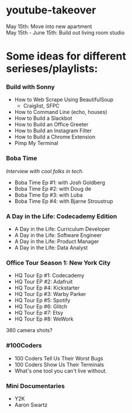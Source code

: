 # youtube-takeover

May 15th: Move into new apartment  
May 15th - June 15th: Build out living room studio


# Some ideas for different serieses/playlists:

### Build with Sonny ###

- How to Web Scrape Using BeautifulSoup
    - Craiglist, SFPC
- How to Command Line (echo, houses)
- How to Build a Slackbot
- How to Build an Office Greeter
- How to Build an Instagram Filter
- How to Build a Chrome Extension
- Pimp My Terminal

### Boba Time ###
_Interview with cool folks in tech._

- Boba Time Ep #1: with Josh Goldberg
- Boba Time Ep #2: with Doug de 
- Boba Time Ep #3: with Luba
- Boba Time Ep #4: with Bjarne Stroustrup

### A Day in the Life: Codecademy Edition ###

- A Day in the Life: Curriculum Developer
- A Day in the Life: Software Engineer
- A Day in the Life: Product Manager
- A Day in the Life: Data Analyst

### Office Tour Season 1: New York City

- HQ Tour Ep #1: Codecademy
- HQ Tour EP #2: Adafruit
- HQ Tour Ep #4: Kickstarter 
- HQ Tour Ep #3: Warby Parker
- HQ Tour Ep #5: Spotify
- HQ Tour Ep #6: Glitch
- HQ Tour Ep #7: Etsy
- HQ Tour Ep #8: WeWork

360 camera shots?

### #100Coders ###

- 100 Coders Tell Us Their Worst Bugs
- 100 Coders Show Us Their Terminals
- What's one tool you can't live without.

### Mini Documentaries ###

- Y2K
- Aaron Swartz
